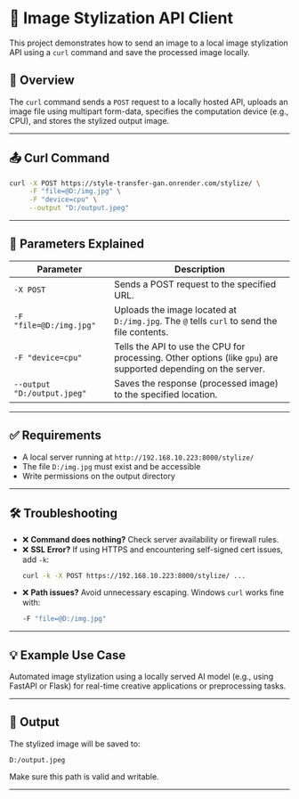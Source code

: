 # 🎨 Image Stylization API Client

This project demonstrates how to send an image to a local image stylization API using a `curl` command and save the processed image locally.

## 🔧 Overview

The `curl` command sends a `POST` request to a locally hosted API, uploads an image file using multipart form-data, specifies the computation device (e.g., CPU), and stores the stylized output image.

---

## 📤 Curl Command

```bash
curl -X POST https://style-transfer-gan.onrender.com/stylize/ \
     -F "file=@D:/img.jpg" \
     -F "device=cpu" \
     --output "D:/output.jpeg"
```

---

## 🧩 Parameters Explained

| Parameter | Description |
|----------|-------------|
| `-X POST` | Sends a POST request to the specified URL. |
| `-F "file=@D:/img.jpg"` | Uploads the image located at `D:/img.jpg`. The `@` tells `curl` to send the file contents. |
| `-F "device=cpu"` | Tells the API to use the CPU for processing. Other options (like `gpu`) are supported depending on the server. |
| `--output "D:/output.jpeg"` | Saves the response (processed image) to the specified location. |

---

## ✅ Requirements

- A local server running at `http://192.168.10.223:8000/stylize/`
- The file `D:/img.jpg` must exist and be accessible
- Write permissions on the output directory

---

## 🛠 Troubleshooting

- ❌ **Command does nothing?** Check server availability or firewall rules.
- ❌ **SSL Error?** If using HTTPS and encountering self-signed cert issues, add `-k`:
  ```bash
  curl -k -X POST https://192.168.10.223:8000/stylize/ ...
  ```
- ❌ **Path issues?** Avoid unnecessary escaping. Windows `curl` works fine with:
  ```bash
  -F "file=@D:/img.jpg"
  ```

---

## 💡 Example Use Case

Automated image stylization using a locally served AI model (e.g., using FastAPI or Flask) for real-time creative applications or preprocessing tasks.

---

## 📂 Output

The stylized image will be saved to:
```
D:/output.jpeg
```

Make sure this path is valid and writable.

---


